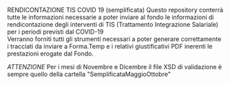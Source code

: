 RENDICONTAZIONE TIS COVID 19 (semplificata)
Questo repository conterrà tutte le informazioni necessarie a poter inviare al fondo le informazioni di rendicontazione degli interventi di TIS (Trattamento Integrazione Salariale) per i periodi previsti dal COVID-19      
Verranno forniti tutti gli strumenti necessari a poter generare correttamente i tracciati da inviare a Forma.Temp e i relativi giustificativi PDF inerenti le prestazioni erogate dal Fondo.

*ATTENZIONE*
Per i mesi di Novembre e Dicembre il file XSD di validazione è sempre quello della cartella "SemplificataMaggioOttobre"
